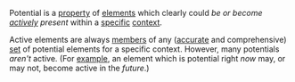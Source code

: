Potential is a [property](https://github.com/gcassel/Modular-Organization-Terminology/blob/master/terms/property.md) of [elements](https://github.com/gcassel/Modular-Organization-Terminology/blob/master/terms/element.md) which clearly could *be or become [actively](https://github.com/gcassel/Modular-Organization-Terminology/blob/master/terms/active.md) present* within a [specific](https://github.com/gcassel/Modular-Organization-Terminology/blob/master/terms/specific.md) [context](https://github.com/gcassel/Modular-Organization-Terminology/blob/master/terms/context.md).

Active elements are always [members](https://github.com/gcassel/Modular-Organization-Terminology/blob/master/terms/member.md) of any ([accurate](https://github.com/gcassel/Modular-Organization-Terminology/blob/master/terms/accuracy.md) and comprehensive) [set](https://github.com/gcassel/Modular-Organization-Terminology/blob/master/terms/set.md) of potential elements for a specific context.  However, many potentials *aren't* active.  (For [example](https://github.com/gcassel/Modular-Organization-Terminology/blob/master/terms/example.md), an element which is potential right *now* may, or may not, become active in the *future*.)
